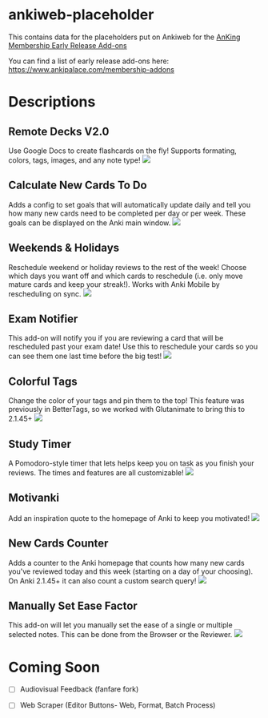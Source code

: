 # ankiweb-placeholder

This contains data for the placeholders put on Ankiweb for the [AnKing Membership Early Release Add-ons](https://www.ankipalace.com/memberships)

You can find a list of early release add-ons here: https://www.ankipalace.com/membership-addons


# Descriptions

## Remote Decks V2.0
Use Google Docs to create flashcards on the fly! Supports formating, colors, tags, images, and any note type!
<img src="https://raw.githubusercontent.com/AnKingMed/ankiweb-placeholder/master/screenshots/RemoteDecks.jpg?raw=content">

## Calculate New Cards To Do
Adds a config to set goals that will automatically update daily and tell you how many new cards need to be completed per day or per week. These goals can be displayed on the Anki main window.
<img src="https://raw.githubusercontent.com/AnKingMed/ankiweb-placeholder/master/screenshots/CalculateNew.jpg?raw=content">

## Weekends & Holidays
Reschedule weekend or holiday reviews to the rest of the week! Choose which days you want off and which cards to reschedule (i.e. only move mature cards and keep your streak!). Works with Anki Mobile by rescheduling on sync.
<img src="https://raw.githubusercontent.com/AnKingMed/ankiweb-placeholder/master/screenshots/WeekendsHolidays.jpeg?raw=content">

## Exam Notifier
This add-on will notify you if you are reviewing a card that will be rescheduled past your exam date! Use this to reschedule your cards so you can see them one last time before the big test!
<img src="https://raw.githubusercontent.com/AnKingMed/ankiweb-placeholder/master/screenshots/ExamNotifier.png?raw=content">

## Colorful Tags
Change the color of your tags and pin them to the top! This feature was previously in BetterTags, so we worked with Glutanimate to bring this to 2.1.45+
<img src="https://raw.githubusercontent.com/AnKingMed/ankiweb-placeholder/master/screenshots/ColorfulTags.png?raw=content">

## Study Timer
A Pomodoro-style timer that lets helps keep you on task as you finish your reviews. The times and features are all customizable!
<img src="https://raw.githubusercontent.com/AnKingMed/ankiweb-placeholder/master/screenshots/StudyTimer.jpg?raw=content">

## Motivanki
Add an inspiration quote to the homepage of Anki to keep you motivated!
<img src="https://raw.githubusercontent.com/AnKingMed/ankiweb-placeholder/master/screenshots/Motivanki.jpg?raw=content">

## New Cards Counter
Adds a counter to the Anki homepage that counts how many new cards you've reviewed today and this week (starting on a day of your choosing). On Anki 2.1.45+ it can also count a custom search query!
<img src="https://raw.githubusercontent.com/AnKingMed/ankiweb-placeholder/master/screenshots/NewCardsCounter.jpg?raw=content">

## Manually Set Ease Factor
This add-on will let you manually set the ease of a single or multiple selected notes. This can be done from the Browser or the Reviewer.
<img src="https://raw.githubusercontent.com/AnKingMed/ankiweb-placeholder/main/screenshots/Set%20Ease%20-%20EditEase.gif?raw=content">


# Coming Soon
- [ ] Audiovisual Feedback (fanfare fork)
- [ ] Web Scraper (Editor Buttons- Web, Format, Batch Process)


